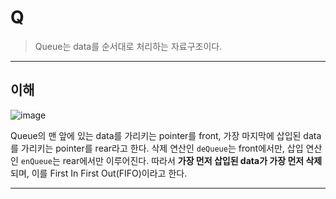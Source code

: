 # Q

> Queue는 data를 순서대로 처리하는 자료구조이다.

---

## 이해

![image](https://github.com/user-attachments/assets/40f1f774-cabe-4925-8a49-647a6ac5ef3b)

Queue의 맨 앞에 있는 data를 가리키는 pointer를 front, 가장 마지막에 삽입된 data를 가리키는 pointer를 rear라고 한다. 삭제 연산인 `deQueue`는 front에서만, 삽입 연산인 `enQueue`는 rear에서만 이루어진다. 따라서 **가장 먼저 삽입된 data가 가장 먼저 삭제**되며, 이를 First In First Out(FIFO)이라고 한다.

---
